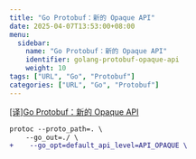 ```yaml
---
title: "Go Protobuf：新的 Opaque API"
date: 2025-04-07T13:53:00+08:00
menu:
  sidebar:
    name: "Go Protobuf：新的 Opaque API"
    identifier: golang-protobuf-opaque-api
    weight: 10
tags: ["URL", "Go", "Protobuf"]
categories: ["URL", "Go", "Protobuf"]
---
```


[[译]Go Protobuf：新的 Opaque API](https://www.liwenzhou.com/posts/Go/protobuf-opaque/)

```diff
protoc --proto_path=. \
    --go_out=./ \
+    --go_opt=default_api_level=API_OPAQUE \
```